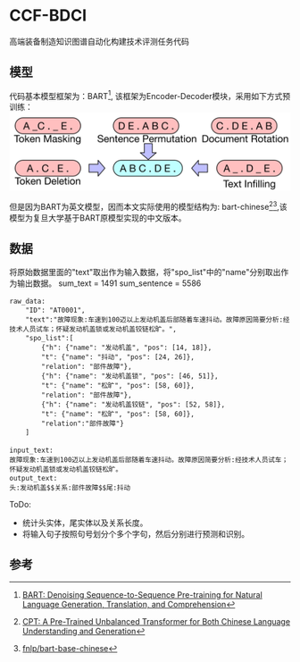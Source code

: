 # CCF-BDCI
高端装备制造知识图谱自动化构建技术评测任务代码

## 模型
代码基本模型框架为：BART[^1], 该框架为Encoder-Decoder模块，采用如下方式预训练：
![BART](./BART.png)

但是因为BART为英文模型，因而本文实际使用的模型结构为: bart-chinese[^2][^3],该模型为复旦大学基于BART原模型实现的中文版本。

## 数据
将原始数据里面的"text"取出作为输入数据，将"spo_list"中的"name"分别取出作为输出数据。
sum_text = 1491
sum_sentence = 5586

```
raw_data:
	"ID": "AT0001",
	"text":"故障现象:车速到100迈以上发动机盖后部随着车速抖动。故障原因简要分析:经技术人员试车；怀疑发动机盖锁或发动机盖铰链松旷。",
	"spo_list":[
		{"h": {"name": "发动机盖", "pos": [14, 18]},
		"t": {"name": "抖动", "pos": [24, 26]},
		"relation": "部件故障"},
		{"h": {"name": "发动机盖锁", "pos": [46, 51]},
		"t": {"name": "松旷", "pos": [58, 60]},
		"relation": "部件故障"},
		{"h": {"name": "发动机盖铰链", "pos": [52, 58]},
		"t": {"name": "松旷", "pos": [58, 60]},
		"relation":"部件故障"}
	]

input_text:
故障现象:车速到100迈以上发动机盖后部随着车速抖动。故障原因简要分析:经技术人员试车；怀疑发动机盖锁或发动机盖铰链松旷。
output_text:
头:发动机盖$$关系:部件故障$$尾:抖动
```

ToDo:

 - 统计头实体，尾实体以及关系长度。
 - 将输入句子按照句号划分个多个字句，然后分别进行预测和识别。


## 参考

[^1]: [BART: Denoising Sequence-to-Sequence Pre-training for Natural Language Generation, Translation, and Comprehension](https://arxiv.org/abs/1910.13461)

[^2]: [CPT: A Pre-Trained Unbalanced Transformer for Both Chinese Language Understanding and Generation](https://arxiv.org/pdf/2109.05729.pdf)

[^3]: [fnlp/bart-base-chinese](https://huggingface.co/fnlp/bart-base-chinese)
